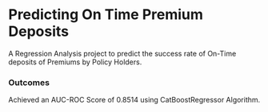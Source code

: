 # Predicting On Time Premium Deposits

A Regression Analysis project to predict the success rate of On-Time deposits of Premiums by Policy Holders.

### Outcomes
Achieved an AUC-ROC Score of 0.8514 using CatBoostRegressor Algorithm.
